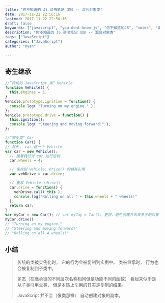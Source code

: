 ```yaml
---
title: "你不知道的 JS 读书笔记（四）-- 混合对象类"
date: 2017-11-22 22:56:16
lastmod: 2017-11-22 22:56:16
draft: false
keywords: ["javascript", "you-dont-know-js", "你不知道的JS", "notes", "读书笔记", "混合对象类"]
description: "你不知道的 JS 读书笔记（四）-- 混合对象类"
tags: ["JavaScript"]
categories: ["JavaScript"]
author: "Ryan"

---
```


## 寄生继承

```javascript
//“传统的 JavaScript 类” Vehicle
function Vehicle() {
  this.ehgines = 1;
}
Vehicle.prototype.ignition = function() {
  console.log( "Turning on my engine." );
};
Vehicle.prototype.drive = function() {
  this.ignition();
  console.log( "Steering and moving forward!" );
};

//“寄生类” Car
function Car() {
// 首先， car 是一个 Vehicle
var car = new Vehicle();
  // 接着我们对 car 进行定制
  car.wheels = 4;

  // 保存到 Vehicle::drive() 的特殊引用
  var vehDrive = car.drive;

  // 重写 Vehicle::drive()
  car.drive = function() {
    vehDrive.call( this );
    console.log("Rolling on all " + this.wheels + " wheels!"
  );
  return car;
}
var myCar = new Car(); // var myCay = Car(); 更好，避免创建并丢弃多余的对象
myCar.drive()
// "Turning on my engine."
// "Steering and moving forward!"
// "Rolling on all 4 wheels!"
```

## 小结

> 传统的类被实例化时， 它的行为会被复制到实例中。 类被继承时， 行为也会被复制到子类中。
>
> 多态（在继承链的不同层次名称相同但是功能不同的函数） 看起来似乎是从子类引用父类， 但是本质上引用的其实是复制的结果。
>
> JavaScript 并不会（像类那样） 自动创建对象的副本。
